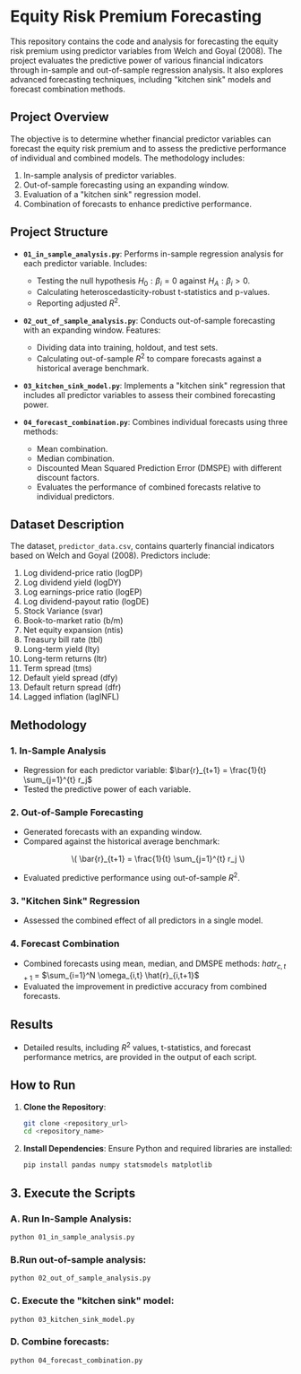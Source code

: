 # Equity Risk Premium Forecasting

This repository contains the code and analysis for forecasting the equity risk premium using predictor variables from Welch and Goyal (2008). The project evaluates the predictive power of various financial indicators through in-sample and out-of-sample regression analysis. It also explores advanced forecasting techniques, including "kitchen sink" models and forecast combination methods.

## Project Overview

The objective is to determine whether financial predictor variables can forecast the equity risk premium and to assess the predictive performance of individual and combined models. The methodology includes:
1. In-sample analysis of predictor variables.
2. Out-of-sample forecasting using an expanding window.
3. Evaluation of a "kitchen sink" regression model.
4. Combination of forecasts to enhance predictive performance.

## Project Structure

- **`01_in_sample_analysis.py`**: Performs in-sample regression analysis for each predictor variable. Includes:
  - Testing the null hypothesis $H_0: \beta_i = 0$ against $H_A: \beta_i > 0$.
  - Calculating heteroscedasticity-robust t-statistics and p-values.
  - Reporting adjusted $R^2$.

- **`02_out_of_sample_analysis.py`**: Conducts out-of-sample forecasting with an expanding window. Features:
  - Dividing data into training, holdout, and test sets.
  - Calculating out-of-sample $R^2$ to compare forecasts against a historical average benchmark.

- **`03_kitchen_sink_model.py`**: Implements a "kitchen sink" regression that includes all predictor variables to assess their combined forecasting power.

- **`04_forecast_combination.py`**: Combines individual forecasts using three methods:
  - Mean combination.
  - Median combination.
  - Discounted Mean Squared Prediction Error (DMSPE) with different discount factors.
  - Evaluates the performance of combined forecasts relative to individual predictors.

## Dataset Description

The dataset, `predictor_data.csv`, contains quarterly financial indicators based on Welch and Goyal (2008). Predictors include:
1. Log dividend-price ratio (logDP)
2. Log dividend yield (logDY)
3. Log earnings-price ratio (logEP)
4. Log dividend-payout ratio (logDE)
5. Stock Variance (svar)
6. Book-to-market ratio (b/m)
7. Net equity expansion (ntis)
8. Treasury bill rate (tbl)
9. Long-term yield (lty)
10. Long-term returns (ltr)
11. Term spread (tms)
12. Default yield spread (dfy)
13. Default return spread (dfr)
14. Lagged inflation (lagINFL)

## Methodology

### 1. In-Sample Analysis
- Regression for each predictor variable:
  $\bar{r}_{t+1} = \frac{1}{t} \sum_{j=1}^{t} r_j$
- Tested the predictive power of each variable.

### 2. Out-of-Sample Forecasting
- Generated forecasts with an expanding window.
- Compared against the historical average benchmark:
  <p align="center">
  \( \bar{r}_{t+1} = \frac{1}{t} \sum_{j=1}^{t} r_j \)
</p>

- Evaluated predictive performance using out-of-sample $R^2$.

### 3. "Kitchen Sink" Regression
- Assessed the combined effect of all predictors in a single model.

### 4. Forecast Combination
- Combined forecasts using mean, median, and DMSPE methods:
 $hat{r}_{c,t+1}$ = $\sum_{i=1}^N \omega_{i,t} \hat{r}_{i,t+1}$
- Evaluated the improvement in predictive accuracy from combined forecasts.

## Results

- Detailed results, including $R^2$ values, t-statistics, and forecast performance metrics, are provided in the output of each script.

## How to Run

1. **Clone the Repository**:
   ```bash
   git clone <repository_url>
   cd <repository_name>

2. **Install Dependencies**: Ensure Python and required libraries are installed:
    ```bash
    pip install pandas numpy statsmodels matplotlib
    
## 3. Execute the Scripts

### A. Run In-Sample Analysis:

    python 01_in_sample_analysis.py

### B.Run out-of-sample analysis:

    python 02_out_of_sample_analysis.py

### C. Execute the "kitchen sink" model:

    python 03_kitchen_sink_model.py

### D. Combine forecasts:

    python 04_forecast_combination.py
